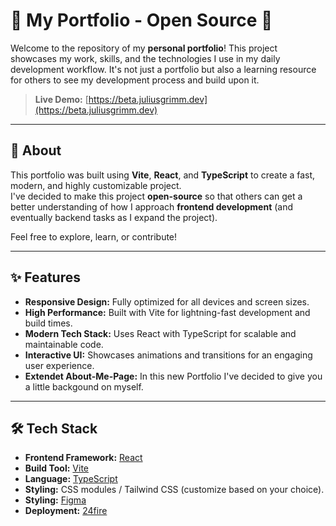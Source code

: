 # 🚀 My Portfolio - Open Source 🎉

Welcome to the repository of my **personal portfolio**! This project showcases my work, skills, and the technologies I use in my daily development workflow. It's not just a portfolio but also a learning resource for others to see my development process and build upon it.

> **Live Demo:** [https://beta.juliusgrimm.dev](https://beta.juliusgrimm.dev)

---

## 📖 About

This portfolio was built using **Vite**, **React**, and **TypeScript** to create a fast, modern, and highly customizable project.  
I've decided to make this project **open-source** so that others can get a better understanding of how I approach **frontend development** (and eventually backend tasks as I expand the project).

Feel free to explore, learn, or contribute!

---

## ✨ Features

- **Responsive Design:** Fully optimized for all devices and screen sizes.
- **High Performance:** Built with Vite for lightning-fast development and build times.
- **Modern Tech Stack:** Uses React with TypeScript for scalable and maintainable code.
- **Interactive UI:** Showcases animations and transitions for an engaging user experience.
- **Extendet About-Me-Page:** In this new Portfolio I've decided to give you a little backgound on myself.

---

## 🛠️ Tech Stack

- **Frontend Framework:** [React](https://reactjs.org/)
- **Build Tool:** [Vite](https://vitejs.dev/)
- **Language:** [TypeScript](https://www.typescriptlang.org/)
- **Styling:** CSS modules / Tailwind CSS (customize based on your choice).
- **Styling:** [Figma](https://figma.com/)
- **Deployment:** [24fire](https://24fire.de)
